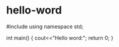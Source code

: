 # hello-word


#include <iostream>
using namespace std;
  
  int main()
  {
  cout<<"Hello word:";
  return 0;
  }
